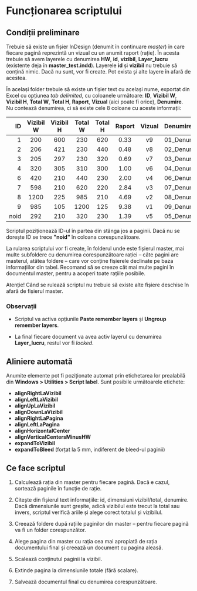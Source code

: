 # Funcționarea scriptului

## Condiții preliminare

Trebuie să existe un fișier InDesign (denumit în continuare *master*) în care fiecare pagină reprezintă un vizual cu un anumit raport (rație). În acesta trebuie să avem layerele cu denumirea **HW**, **id**, **vizibil**, **Layer_lucru** (existente deja în **master_test.indd**). Layerele **id** și **vizibil** nu trebuie să conțină nimic. Dacă nu sunt, vor fi create. Pot exista și alte layere în afară de acestea.

În același folder trebuie să existe un fișier text cu același nume, exportat din Excel cu opțiunea *tab delimited*, cu coloanele următoare: **ID**, **Vizibil W**, **Vizibil H**, **Total W**, **Total H**, **Raport**, **Vizual** (aici poate fi orice), **Denumire**. Nu contează denumirea, ci să existe cele 8 coloane cu aceste informații:

ID|Vizibil W|Vizibil H|Total W|Total H|Raport|Vizual|Denumire
---:|:---:|:---:|:---:|:---:|:---:|:---:|:---
1|200|600|230|620|0.33|v9|01_Denumire035_200x600_230x620
2|206|421|230|440|0.48|v8|02_Denumire05_206x421_230x440
3|205|297|230|320|0.69|v7|03_Denumire07_205x297_230x320
4|320|305|310|300|1.00|v6|04_Denumire01_230x230_250x250
6|420|210|440|230|2.00|v4|06_Denumire02_420x210_440x230
7|598|210|620|220|2.84|v3|07_Denumire286_598x210_620x220
8|1200|225|985|210|4.69|v2|08_Denumire47_985x210_1200x225
9|985|105|1200|125|9.38|v1|09_Denumire09_985x105_1200x125
noid|292|210|320|230|1.39|v5|05_Denumire014_292x210_320x230

Scriptul poziționează ID-ul în partea din stânga jos a paginii. Dacă nu se dorește ID se trece **"noid"** în coloana corespunzătoare.

La rularea scriptului vor fi create, în folderul unde este fișierul master, mai multe subfoldere cu denumirea corespunzătoare rației – câte pagini are masterul, atâtea foldere – care vor conține fișierele declinate pe baza informațiilor din tabel. Recomand să se creeze cât mai multe pagini în documentul master, pentru a acoperi toate rațiile posibile.

Atenție! Când se rulează scriptul nu trebuie să existe alte fișiere deschise în afară de fișierul master.

### **Observații**

* Scriptul va activa opțiunile **Paste remember layers** și **Ungroup remember layers**.

* La final fiecare document va avea activ layerul cu denumirea **Layer_lucru**, restul vor fi *locked*.

## Aliniere automată

Anumite elemente pot fi poziționate automat prin etichetarea lor prealabilă din **Windows > Utilities > Script label**. Sunt posibile următoarele etichete:

* **alignRightLaVizibil**
* **alignLeftLaVizibil**
* **alignUpLaVizibil**
* **alignDownLaVizibil**
* **alignRightLaPagina**
* **alignLeftLaPagina**
* **alignHorizontalCenter**
* **alignVerticalCentersMinusHW**
* **expandToVizibil**
* **expandToBleed** (forțat la 5 mm, indiferent de bleed-ul paginii)

## Ce face scriptul

1. Calculează rația din master pentru fiecare pagină. Dacă e cazul, sortează paginile în funcție de rație.

2. Citește din fișierul text informațiile: id, dimensiuni vizibil/total, denumire. Dacă dimensiunile sunt greșite, adică vizibilul este trecut la total sau invers, scriptul verifică ariile și alege corect totalul și vizibilul.

3. Creează foldere după rațiile paginilor din master – pentru fiecare pagină va fi un folder corespunzător.

4. Alege pagina din master cu rația cea mai apropiată de rația documentului final și creează un document cu pagina aleasă.

5. Scalează conținutul paginii la vizibil.

6. Extinde pagina la dimensiunile totale (fără scalare).

7. Salvează documentul final cu denumirea corespunzătoare.
